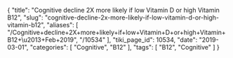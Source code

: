 {
    "title": "Cognitive decline 2X more likely if low Vitamin D or high Vitamin B12",
    "slug": "cognitive-decline-2x-more-likely-if-low-vitamin-d-or-high-vitamin-b12",
    "aliases": [
        "/Cognitive+decline+2X+more+likely+if+low+Vitamin+D+or+high+Vitamin+B12+\u2013+Feb+2019",
        "/10534"
    ],
    "tiki_page_id": 10534,
    "date": "2019-03-01",
    "categories": [
        "Cognitive",
        "B12"
    ],
    "tags": [
        "B12",
        "Cognitive"
    ]
}